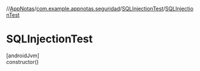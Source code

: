 //[AppNotas](../../../index.md)/[com.example.appnotas.seguridad](../index.md)/[SQLInjectionTest](index.md)/[SQLInjectionTest](-s-q-l-injection-test.md)

# SQLInjectionTest

[androidJvm]\
constructor()
